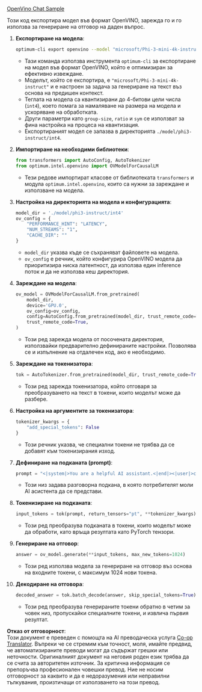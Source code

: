<!--
CO_OP_TRANSLATOR_METADATA:
{
  "original_hash": "a2a54312eea82ac654fb0f6d39b1f772",
  "translation_date": "2025-07-16T23:07:26+00:00",
  "source_file": "md/02.Application/01.TextAndChat/Phi3/E2E_OpenVino_Chat.md",
  "language_code": "bg"
}
-->
[OpenVino Chat Sample](../../../../../../code/06.E2E/E2E_OpenVino_Chat_Phi3-instruct.ipynb)

Този код експортира модел във формат OpenVINO, зарежда го и го използва за генериране на отговор на даден въпрос.

1. **Експортиране на модела**:
   ```bash
   optimum-cli export openvino --model "microsoft/Phi-3-mini-4k-instruct" --task text-generation-with-past --weight-format int4 --group-size 128 --ratio 0.6 --sym --trust-remote-code ./model/phi3-instruct/int4
   ```
   - Тази команда използва инструмента `optimum-cli` за експортиране на модел във формат OpenVINO, който е оптимизиран за ефективно извеждане.
   - Моделът, който се експортира, е `"microsoft/Phi-3-mini-4k-instruct"` и е настроен за задача за генериране на текст въз основа на предишен контекст.
   - Теглата на модела са квантизирани до 4-битови цели числа (`int4`), което помага за намаляване на размера на модела и ускоряване на обработката.
   - Други параметри като `group-size`, `ratio` и `sym` се използват за фина настройка на процеса на квантизация.
   - Експортираният модел се запазва в директорията `./model/phi3-instruct/int4`.

2. **Импортиране на необходими библиотеки**:
   ```python
   from transformers import AutoConfig, AutoTokenizer
   from optimum.intel.openvino import OVModelForCausalLM
   ```
   - Тези редове импортират класове от библиотеката `transformers` и модула `optimum.intel.openvino`, които са нужни за зареждане и използване на модела.

3. **Настройка на директорията на модела и конфигурацията**:
   ```python
   model_dir = './model/phi3-instruct/int4'
   ov_config = {
       "PERFORMANCE_HINT": "LATENCY",
       "NUM_STREAMS": "1",
       "CACHE_DIR": ""
   }
   ```
   - `model_dir` указва къде се съхраняват файловете на модела.
   - `ov_config` е речник, който конфигурира OpenVINO модела да приоритизира ниска латентност, да използва един inference поток и да не използва кеш директория.

4. **Зареждане на модела**:
   ```python
   ov_model = OVModelForCausalLM.from_pretrained(
       model_dir,
       device='GPU.0',
       ov_config=ov_config,
       config=AutoConfig.from_pretrained(model_dir, trust_remote_code=True),
       trust_remote_code=True,
   )
   ```
   - Този ред зарежда модела от посочената директория, използвайки предварително дефинираните настройки. Позволява се и изпълнение на отдалечен код, ако е необходимо.

5. **Зареждане на токенизатора**:
   ```python
   tok = AutoTokenizer.from_pretrained(model_dir, trust_remote_code=True)
   ```
   - Този ред зарежда токенизатора, който отговаря за преобразуването на текст в токени, които моделът може да разбере.

6. **Настройка на аргументите за токенизатора**:
   ```python
   tokenizer_kwargs = {
       "add_special_tokens": False
   }
   ```
   - Този речник указва, че специални токени не трябва да се добавят към токенизирания изход.

7. **Дефиниране на подканата (prompt)**:
   ```python
   prompt = "<|system|>You are a helpful AI assistant.<|end|><|user|>can you introduce yourself?<|end|><|assistant|>"
   ```
   - Този низ задава разговорна подканa, в която потребителят моли AI асистента да се представи.

8. **Токенизиране на подканата**:
   ```python
   input_tokens = tok(prompt, return_tensors="pt", **tokenizer_kwargs)
   ```
   - Този ред преобразува подканата в токени, които моделът може да обработи, като връща резултата като PyTorch тензори.

9. **Генериране на отговор**:
   ```python
   answer = ov_model.generate(**input_tokens, max_new_tokens=1024)
   ```
   - Този ред използва модела за генериране на отговор въз основа на входните токени, с максимум 1024 нови токена.

10. **Декодиране на отговора**:
    ```python
    decoded_answer = tok.batch_decode(answer, skip_special_tokens=True)[0]
    ```
    - Този ред преобразува генерираните токени обратно в четим за човек низ, пропускайки специалните токени, и извлича първия резултат.

**Отказ от отговорност**:  
Този документ е преведен с помощта на AI преводаческа услуга [Co-op Translator](https://github.com/Azure/co-op-translator). Въпреки че се стремим към точност, моля, имайте предвид, че автоматизираните преводи могат да съдържат грешки или неточности. Оригиналният документ на неговия роден език трябва да се счита за авторитетен източник. За критична информация се препоръчва професионален човешки превод. Ние не носим отговорност за каквито и да е недоразумения или неправилни тълкувания, произтичащи от използването на този превод.